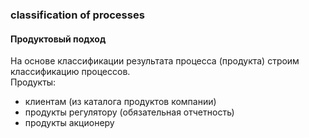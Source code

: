 ### classification of processes
#### Продуктовый подход
На основе классификации результата процесса (продукта) строим классификацию процессов.  
Продукты: 
- клиентам (из каталога продуктов компании)
- продукты регулятору (обязательная отчетность)
- продукты акционеру 
